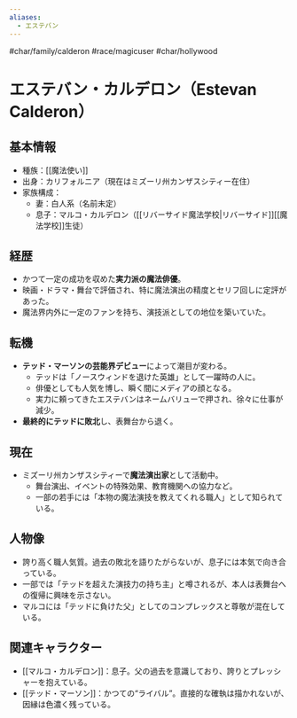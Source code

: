 ```yaml
---
aliases:
  - エステバン
---
```


#char/family/calderon  #race/magicuser #char/hollywood
# エステバン・カルデロン（Estevan Calderon）

## 基本情報
- 種族：[[魔法使い]]
- 出身：カリフォルニア（現在はミズーリ州カンザスシティー在住）
- 家族構成：
	- 妻：白人系（名前未定）
	- 息子：マルコ・カルデロン（[[リバーサイド魔法学校|リバーサイド]][[魔法学校]]生徒）

## 経歴
- かつて一定の成功を収めた**実力派の魔法俳優**。
- 映画・ドラマ・舞台で評価され、特に魔法演出の精度とセリフ回しに定評があった。
- 魔法界内外に一定のファンを持ち、演技派としての地位を築いていた。

## 転機
- **テッド・マーソンの芸能界デビュー**によって潮目が変わる。
    - テッドは「ノースウィンドを退けた英雄」として一躍時の人に。
    - 俳優としても人気を博し、瞬く間にメディアの顔となる。
    - 実力に頼ってきたエステバンはネームバリューで押され、徐々に仕事が減少。
- **最終的にテッドに敗北**し、表舞台から退く。

## 現在
- ミズーリ州カンザスシティーで**魔法演出家**として活動中。
    - 舞台演出、イベントの特殊効果、教育機関への協力など。
    - 一部の若手には「本物の魔法演技を教えてくれる職人」として知られている。

## 人物像
- 誇り高く職人気質。過去の敗北を語りたがらないが、息子には本気で向き合っている。
- 一部では「テッドを超えた演技力の持ち主」と噂されるが、本人は表舞台への復帰に興味を示さない。
- マルコには「テッドに負けた父」としてのコンプレックスと尊敬が混在している。

## 関連キャラクター
- [[マルコ・カルデロン]]：息子。父の過去を意識しており、誇りとプレッシャーを抱えている。
- [[テッド・マーソン]]：かつての“ライバル”。直接的な確執は描かれないが、因縁は色濃く残っている。
